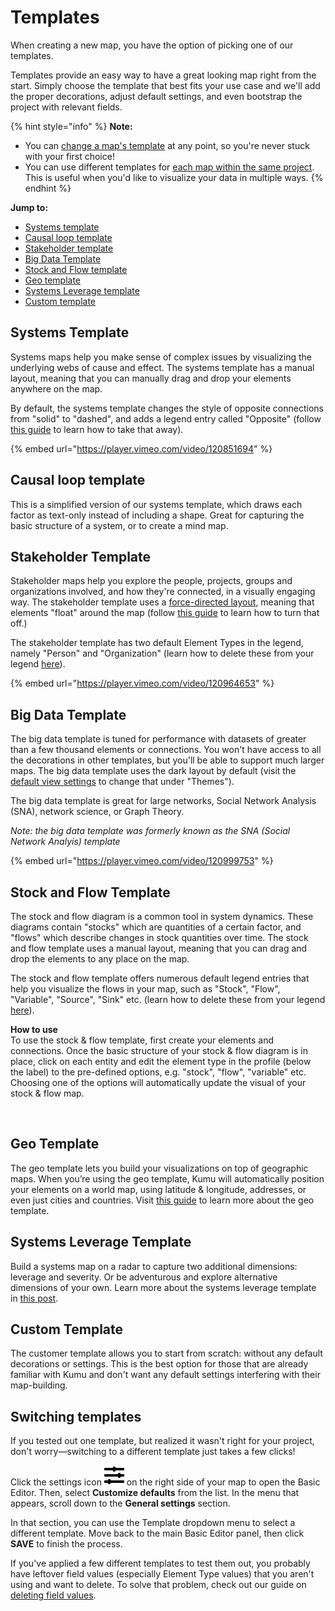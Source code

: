 # Templates

When creating a new map, you have the option of picking one of our templates.

Templates provide an easy way to have a great looking map right from the start. Simply choose the template that best fits your use case and we'll add the proper decorations, adjust default settings, and even bootstrap the project with relevant fields.

{% hint style="info" %}
**Note:**&#x20;

* You can [change a map's template](templates.md#switching-templates) at any point, so you're never stuck with your first choice!&#x20;
* You can use different templates for [each map within the same project](../overview/map-editor.md). This is useful when you'd like to visualize your data in multiple ways.
{% endhint %}

**Jump to:**

* [Systems template](templates.md#system-template)
* [Causal loop template](templates.md#causal-loop-template)
* [Stakeholder template](templates.md#stakeholder-template)
* [Big Data Template](templates.md#big-data-template)
* [Stock and Flow template](templates.md#stock-and-flow-template)
* [Geo template](templates/geo.md)
* [Systems Leverage template](templates.md#systems-leverage-template)
* [Custom template](templates.md#custom-template)

## Systems Template

Systems maps help you make sense of complex issues by visualizing the underlying webs of cause and effect. The systems template has a manual layout, meaning that you can manually drag and drop your elements anywhere on the map.

By default, the systems template changes the style of opposite connections from "solid" to "dashed", and adds a legend entry called "Opposite" (follow [this guide](../faq/how-do-i-remove-opposite.md) to learn how to take that away).

{% embed url="https://player.vimeo.com/video/120851694" %}

## Causal loop template

This is a simplified version of our systems template, which draws each factor as text-only instead of including a shape. Great for capturing the basic structure of a system, or to create a mind map.

## Stakeholder Template

Stakeholder maps help you explore the people, projects, groups and organizations involved, and how they're connected, in a visually engaging way. The stakeholder template uses a [force-directed layout](layouts/force-directed.md), meaning that elements "float" around the map (follow [this guide](../faq/how-do-keep-elements-from-moving.md) to learn how to turn that off.)

The stakeholder template has two default Element Types in the legend, namely "Person" and "Organization" (learn how to delete these from your legend [here](legends.md#removing-legend-entries)).

{% embed url="https://player.vimeo.com/video/120964653" %}

## Big Data Template

The big data template is tuned for performance with datasets of greater than a few thousand elements or connections. You won't have access to all the decorations in other templates, but you'll be able to support much larger maps. The big data template uses the dark layout by default (visit the [default view settings](default-view-settings.md) to change that under "Themes").

The big data template is great for large networks, Social Network Analysis (SNA), network science, or Graph Theory.

_Note: the big data template was formerly known as the SNA (Social Network Analyis) template_

{% embed url="https://player.vimeo.com/video/120999753" %}

## Stock and Flow Template

The stock and flow diagram is a common tool in system dynamics. These diagrams contain "stocks" which are quantities of a certain factor, and "flows" which describe changes in stock quantities over time. The stock and flow template uses a manual layout, meaning that you can drag and drop the elements to any place on the map.

The stock and flow template offers numerous default legend entries that help you visualize the flows in your map, such as "Stock", "Flow", "Variable", "Source", "Sink" etc. (learn how to delete these from your legend [here](legends.md#removing-legend-entries)).

**How to use**\
To use the stock & flow template, first create your elements and connections. Once the basic structure of your stock & flow diagram is in place, click on each entity and edit the element type in the profile (below the label) to the pre-defined options, e.g. "stock", "flow", "variable" etc. Choosing one of the options will automatically update the visual of your stock & flow map.&#x20;



<figure><img src="../.gitbook/assets/Screenshot 2024-09-12 at 3.16.46 PM.png" alt=""><figcaption></figcaption></figure>

## Geo Template

The geo template lets you build your visualizations on top of geographic maps. When you’re using the geo template, Kumu will automatically position your elements on a world map, using latitude & longitude, addresses, or even just cities and countries. Visit [this guide](templates/geo.md) to learn more about the geo template.

## Systems Leverage Template

Build a systems map on a radar to capture two additional dimensions: leverage and severity. Or be adventurous and explore alternative dimensions of your own. Learn more about the systems leverage template in [this post](https://blog.kumu.io/introducing-radar-plots-b46fc4c6e61e).

## Custom Template

The customer template allows you to start from scratch: without any default decorations or settings. This is the best option for those that are already familiar with Kumu and don't want any default settings interfering with their map-building.

## Switching templates

If you tested out one template, but realized it wasn't right for your project, don't worry—switching to a different template just takes a few clicks!

Click the settings icon ![](../icons/sliders-h.svg) on the right side of your map to open the Basic Editor. Then, select **Customize defaults** from the list. In the menu that appears, scroll down to the **General settings** section.

In that section, you can use the Template dropdown menu to select a different template. Move back to the main Basic Editor panel, then click **SAVE** to finish the process.

If you've applied a few different templates to test them out, you probably have leftover field values (especially Element Type values) that you aren't using and want to delete. To solve that problem, check out our guide on [deleting field values](fields.md#deleting-field-values).
